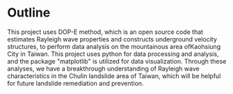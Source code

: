 # Outline
This project uses DOP-E method, which is an open source code that estimates Rayleigh wave properties and constructs underground velocity structures, to perform data analysis on the mountainous area of ​​Kaohsiung City in Taiwan.
This project uses python for data processing and analysis, and the package "matplotlib" is utilized for data visualization. Through these analyses, we have a breakthrough understanding of Rayleigh wave characteristics in the Chulin landslide area of ​​Taiwan, which will be helpful for future landslide remediation and prevention.
